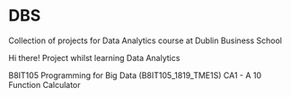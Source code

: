 # DBS
Collection of projects for Data Analytics course at Dublin Business School

Hi there!
Project whilst learning Data Analytics

B8IT105 Programming for Big Data (B8IT105_1819_TME1S)
CA1 - A 10 Function Calculator

